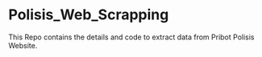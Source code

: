 # Polisis_Web_Scrapping
This Repo contains the details and code to extract data from Pribot Polisis Website.
